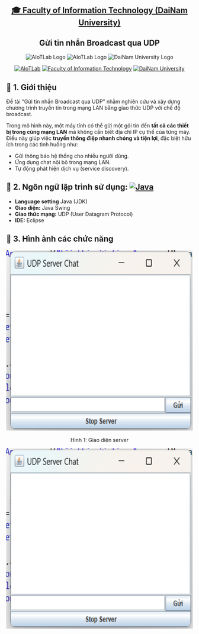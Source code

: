 <h2 align="center">
    <a href="https://dainam.edu.vn/vi/khoa-cong-nghe-thong-tin">
    🎓 Faculty of Information Technology (DaiNam University)
    </a>
</h2>
<h2 align="center">
   Gửi tin nhắn Broadcast qua UDP
</h2>
<div align="center">
    <p align="center">
        <img alt="AIoTLab Logo" width="170" src="https://github.com/user-attachments/assets/711a2cd8-7eb4-4dae-9d90-12c0a0a208a2" />
        <img alt="AIoTLab Logo" width="180" src="https://github.com/user-attachments/assets/dc2ef2b8-9a70-4cfa-9b4b-f6c2f25f1660" />
        <img alt="DaiNam University Logo" width="200" src="https://github.com/user-attachments/assets/77fe0fd1-2e55-4032-be3c-b1a705a1b574" />
    </p>

[![AIoTLab](https://img.shields.io/badge/AIoTLab-green?style=for-the-badge)](https://www.facebook.com/DNUAIoTLab)
[![Faculty of Information Technology](https://img.shields.io/badge/Faculty%20of%20Information%20Technology-blue?style=for-the-badge)](https://dainam.edu.vn/vi/khoa-cong-nghe-thong-tin)
[![DaiNam University](https://img.shields.io/badge/DaiNam%20University-orange?style=for-the-badge)](https://dainam.edu.vn)

</div>

## 📖 1. Giới thiệu
Đề tài “Gửi tin nhắn Broadcast qua UDP” nhằm nghiên cứu và xây dựng chương trình truyền tin trong mạng LAN bằng giao thức UDP với chế độ broadcast.

Trong mô hình này, một máy tính có thể gửi một gói tin đến **tất cả các thiết bị trong cùng mạng LAN** mà không cần biết địa chỉ IP cụ thể của từng máy. Điều này giúp việc **truyền thông điệp nhanh chóng và tiện lợi**, đặc biệt hữu ích trong các tình huống như:  
- Gửi thông báo hệ thống cho nhiều người dùng.  
- Ứng dụng chat nội bộ trong mạng LAN.  
- Tự động phát hiện dịch vụ (service discovery).  
## 🔧 2. Ngôn ngữ lập trình sử dụng: [![Java](https://img.shields.io/badge/Java-007396?style=for-the-badge&logo=java&logoColor=white)](https://www.java.com/)
- **Language setting** Java (JDK)
- **Giao diện:** Java Swing  
- **Giao thức mạng:** UDP (User Datagram Protocol)  
- **IDE:** Eclipse  
## 🚀 3. Hình ảnh các chức năng
<p align="center">
  <img width="604" height="487" img src="https://github.com/caovan-huy/gui-tin-nhan-broadcast-qua-UDP/blob/main/docs/anh%201.png" alt="Ảnh 1" width="800"/>
</p>
<p align = "center">Hình 1: Giao diện server </p>

 <img width="604" height="487" img src="https://github.com/caovan-huy/gui-tin-nhan-broadcast-qua-UDP/blob/main/docs/anh%201.png" alt="Ảnh 1" width="800"/>
</p>










